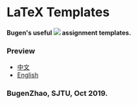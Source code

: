 # LaTeX Templates
**Bugen's useful <img src="http://latex.codecogs.com/gif.latex?\LaTeX" /> assignment templates.**

### Preview

- [中文](zh/main.pdf)  
- [English](en/main.pdf)



### BugenZhao, SJTU, Oct 2019.
